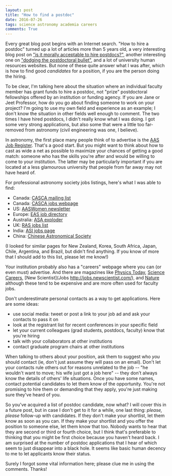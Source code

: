 ```yaml
---
layout: post
title: "How to find a postdoc"
date: 2016-07-26
tags: science astronomy academia careers
comments: True
---
```


Every great blog post begins with an Internet search. "How to hire a postdoc" turned up a lot of articles more than 5 years old,
a very interesting blog post on
["is it morally acceptable to hire postdocs?"](https://thoughtsforbreakfast.wordpress.com/2014/07/14/is-it-morally-acceptable-to-hire-postdocs/),
another interesting one on ["dodging the postdoctoral bullet"](http://science-professor.blogspot.ca/2010/09/dodging-postdoctoral-bullet.html),
and a lot of university human resources websites. But none of these quite answer what I was after, which is how to find good *candidates*
for a position, if you are the person doing the hiring.

To be clear, I'm talking here about the situation where an individual faculty member has grant funds to hire a postdoc, not "prize" postdoctoral
fellowships offered by an institution or funding agency. If you are Jane or Jeet Professor, how do you go about finding someone to
work on your project?  I'm going to use my own field and experience as an example; I don't know the situation in other fields well enough to comment.
The two times I have hired postdocs, I didn't really know what I was doing. I got some very strong applications, but also some that were
a little too far-removed from astronomy (civil engineering was one, I believe).

In astronomy, the first place many people think of to advertise is the [AAS Job Register](http://jobregister.aas.org/). That's a good start.
But you might want to think about how to cast as wide a net as possible to maximize your chances of getting a good match: someone who has
the skills you're after and would be willing to come to your institution. The latter may be particularly important if you are located at
a less glamourous university that people from far away may not have heard of.

For professional astronomy society jobs listings, here's what I was able to find:

* Canada: [CASCA mailing list](http://casca.ca/?page_id=108)
* Canada: [CASCA jobs webpage](http://casca.ca/?page_id=91) 
* US: [AASWomen newsletter](http://www.aas.org/cswa/AASWOMEN.html)
* Europe: [EAS job directory](http://eas.unige.ch/jobs.jsp)
* Australia: [ASA exploder](http://mailman.sydney.edu.au/mailman/listinfo/asa)
* UK: [RAS jobs list](https://www.ras.org.uk/education-and-careers/208-miscellaneous/221-jobslist)
* India: [ASI jobs page](http://www.astron-soc.in/jobs.php)
* China: [Chinese Astronomical Society](http://english.astronomy.pmo.cas.cn/JR/)

(I looked for similar pages for New Zealand, Korea, South Africa, Japan, Chile, Argentina, and Brazil, but didn't find anything.
If you know of more that I should add to this list, please let me know!)

Your institution probably also has a "careers" webpage where you can (or even must) advertise. And there are magazines like
[Physics Today](http://jobs.physicstoday.org/), [Science Careers](http://jobs.sciencecareers.org/jobs/),
[New Scientist](Jobs http://jobs.newscientist.com/), and [Nature](http://www.nature.com/naturejobs/science/)
although these tend to be expensive and are more often used for faculty jobs.

Don't underestimate personal contacts as a way to get applications. Here are some ideas:

* use social media: tweet or post a link to your job ad and ask your contacts to pass it on
* look at the registrant list for recent conferences in your specific field
* let your current colleagues (grad students, postdocs, faculty) know that you're hiring
* talk with your collaborators at other institutions
* contact graduate program chairs at other institutions

When talking to others about your position, ask them to suggest who *you* should contact (ie, don't just assume they will pass on an email).
Don't let your contacts rule others out for reasons unrelated to the job -- "he wouldn't want to move; his wife just got a job here"
-- they don't always know the details of others' life situations. Once you have some names, contact potential candidates to let them know
of the opportunity. You're not promising to hire them or demanding that they apply, you're just making sure they've heard of you.

So you've acquired a list of postdoc candidate, now what? I will cover this in a future post, but in case I don't get to it for a while, one last thing:
*please, please* follow-up with candidates. If they don't make your shortlist, let them know as soon as you can. If they make your shortlist and you offer the position to someone else, let them know that too. Nobody wants to hear that they are second or third or fourth choice, but I think that's preferable to thinking that you might be first choice because you haven't heard back. I am surprised at the number of postdoc applications that I hear of which seem to just disappear into a black hole. It seems like basic human decency to me to let applicants know their status.

Surely I forgot some vital information here; please clue me in using the comments. Thanks!
